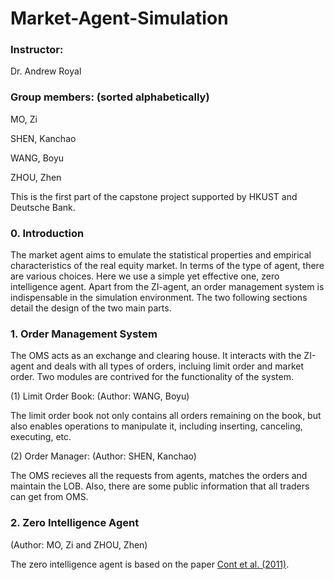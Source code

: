 # Market-Agent-Simulation

### Instructor: 
Dr. Andrew Royal

### Group members: (sorted alphabetically)
MO, Zi

SHEN, Kanchao

WANG, Boyu

ZHOU, Zhen

This is the first part of the capstone project supported by HKUST and Deutsche Bank. 

### 0. Introduction
The market agent aims to emulate the statistical properties and empirical characteristics of the real equity market. In terms of the type of agent, there are various choices. Here we use a simple yet effective one, zero intelligence agent. Apart from the ZI-agent, an order management system is indispensable in the simulation environment. The two following sections detail the design of the two main parts.

### 1. Order Management System

The OMS acts as an exchange and clearing house. It interacts with the ZI-agent and deals with all types of orders, incluing limit order and market order. Two modules are contrived for the functionality of the system.

(1) Limit Order Book: (Author: WANG, Boyu)

The limit order book not only contains all orders remaining on the book, but also enables operations to manipulate it, including inserting, canceling, executing, etc. 

(2) Order Manager: (Author: SHEN, Kanchao)

The OMS recieves all the requests from agents, matches the orders and maintain the LOB. Also, there are some public information that all traders can get from OMS.

### 2. Zero Intelligence Agent
(Author: MO, Zi and ZHOU, Zhen)

The zero intelligence agent is based on the paper [Cont et al. (2011)](http://www.columbia.edu/~ww2040/orderbook.pdf).

